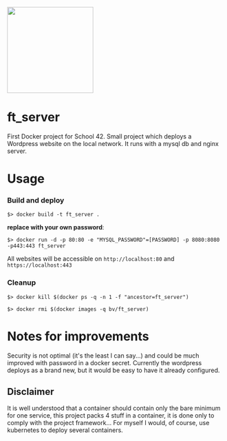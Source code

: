 <img src="https://upload.wikimedia.org/wikipedia/commons/thumb/4/4e/Docker_%28container_engine%29_logo.svg/1920px-Docker_%28container_engine%29_logo.svg.png"
     style="text-align:center" width=200px />

# ft_server
First Docker project for School 42.
Small project which deploys a Wordpress website on the local network. It runs with a mysql db and nginx server.

# Usage

### Build and deploy

`$> docker build -t ft_server .`

**replace with your own password**:

`$> docker run -d -p 80:80 -e "MYSQL_PASSWORD"=[PASSWORD] -p 8080:8080 -p443:443 ft_server`

All websites will be accessible on `http://localhost:80` and `https://localhost:443`

### Cleanup

`$> docker kill $(docker ps -q -n 1 -f "ancestor=ft_server")`

`$> docker rmi $(docker images -q bv/ft_server)`

# Notes for improvements

Security is not optimal (it's the least I can say...) and could be much improved with password in a docker secret.
Currently the wordpress deploys as a brand new, but it would be easy to have it already configured.

## Disclaimer

It is well understood that a container should contain only the bare minimum for one service, this project packs 4 stuff in a container, it is done only to comply with the project framework... For myself I would, of course, use kubernetes to deploy several containers. 
